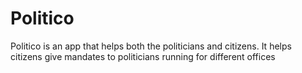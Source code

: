# Politico

Politico is an app that helps both the politicians and citizens. It helps citizens give mandates to politicians running for different offices
